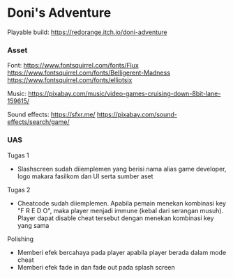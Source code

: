 # Doni's Adventure

Playable build: https://redorange.itch.io/doni-adventure

### Asset
Font:
https://www.fontsquirrel.com/fonts/Flux
https://www.fontsquirrel.com/fonts/Belligerent-Madness
https://www.fontsquirrel.com/fonts/elliotsix

Music:
https://pixabay.com/music/video-games-cruising-down-8bit-lane-159615/

Sound effects:
https://sfxr.me/
https://pixabay.com/sound-effects/search/game/

### UAS
Tugas 1
- Slashscreen sudah diiemplemen yang berisi nama alias game developer, logo makara fasilkom dan UI serta sumber aset

Tugas 2
- Cheatcode sudah diiemplemen. Apabila pemain menekan kombinasi key "F R E D O", maka player menjadi immune (kebal dari serangan musuh). Player dapat disable cheat tersebut dengan menekan kombinasi key yang sama

Polishing
- Memberi efek bercahaya pada player apabila player berada dalam mode cheat
- Memberi efek fade in dan fade out pada splash screen

